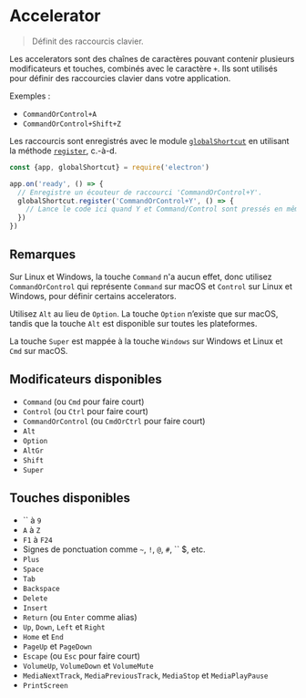 # Accelerator

> Définit des raccourcis clavier.

Les accelerators sont des chaînes de caractères pouvant contenir plusieurs modificateurs et touches, combinés avec le caractère `+`. Ils sont utilisés pour définir des raccourcies clavier dans votre application.

Exemples :

* `CommandOrControl+A`
* `CommandOrControl+Shift+Z`

Les raccourcis sont enregistrés avec le module [`globalShortcut`](global-shortcut.md) en utilisant la méthode [`register`](global-shortcut.md#globalshortcutregisteraccelerator-callback), c.-à-d.

```javascript
const {app, globalShortcut} = require('electron')

app.on('ready', () => {
  // Enregistre un écouteur de raccourci 'CommandOrControl+Y'.
  globalShortcut.register('CommandOrControl+Y', () => {
    // Lance le code ici quand Y et Command/Control sont pressés en même temps.
  })
})
```

## Remarques

Sur Linux et Windows, la touche `Command` n'a aucun effet, donc utilisez `CommandOrControl` qui représente `Command` sur macOS et `Control` sur Linux et Windows, pour définir certains accelerators.

Utilisez `Alt` au lieu de `Option`. La touche `Option` n’existe que sur macOS, tandis que la touche `Alt` est disponible sur toutes les plateformes.

La touche `Super` est mappée à la touche `Windows` sur Windows et Linux et `Cmd` sur macOS.

## Modificateurs disponibles

* `Command` (ou `Cmd` pour faire court)
* `Control` (ou `Ctrl` pour faire court)
* `CommandOrControl` (ou `CmdOrCtrl` pour faire court)
* `Alt`
* `Option`
* `AltGr`
* `Shift`
* `Super`

## Touches disponibles

* `` à `9`
* `A` à `Z`
* `F1` à `F24`
* Signes de ponctuation comme `~`, `!`, `@`, `#`, `` $, etc.
* `Plus`
* `Space`
* `Tab`
* `Backspace`
* `Delete`
* `Insert`
* `Return` (ou `Enter` comme alias)
* `Up`, `Down`, `Left` et `Right`
* `Home` et `End`
* `PageUp` et `PageDown`
* `Escape` (ou `Esc` pour faire court)
* `VolumeUp`, `VolumeDown` et `VolumeMute`
* `MediaNextTrack`, `MediaPreviousTrack`, `MediaStop` et `MediaPlayPause`
* `PrintScreen`